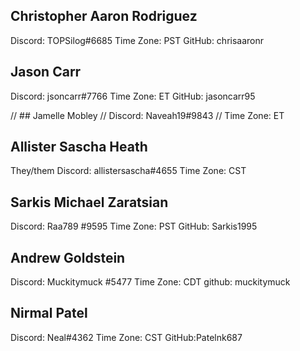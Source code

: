 ## Christopher Aaron Rodriguez
Discord: TOPSilog#6685
Time Zone: PST
GitHub: chrisaaronr

## Jason Carr
Discord: jsoncarr#7766
Time Zone: ET
GitHub: jasoncarr95


// ## Jamelle Mobley
// Discord: Naveah19#9843
// Time Zone: ET


## Allister Sascha Heath
They/them
Discord: allistersascha#4655
Time Zone: CST

## Sarkis Michael Zaratsian
Discord: Raa789 #9595
Time Zone: PST
GitHub:  Sarkis1995 

## Andrew Goldstein
Discord: Muckitymuck #5477
Time Zone: CDT
github: muckitymuck

## Nirmal Patel
Discord: Neal#4362
Time Zone: CST
GitHub:Patelnk687
